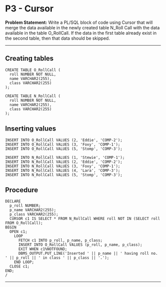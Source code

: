 # P3 - Cursor

**Problem Statement:** Write a PL/SQL block of code using Cursor that will merge the data available in the newly created table N_Roll Call with the data available in the table O_RollCall. If the data in the first table already exist in the second table, then that data should be skipped.

---

## Creating tables
```plsql
CREATE TABLE O_RollCall (
  roll NUMBER NOT NULL,
  name VARCHAR2(255),
  class VARCHAR2(255)
);

CREATE TABLE N_RollCall (
  roll NUMBER NOT NULL,
  name VARCHAR2(255),
  class VARCHAR2(255)
);

```

## Inserting values
```plsql
INSERT INTO O_RollCall VALUES (2, 'Eddie', 'COMP-2');
INSERT INTO O_RollCall VALUES (3, 'Foxy', 'COMP-1');
INSERT INTO O_RollCall VALUES (5, 'Stomp', 'COMP-3');

INSERT INTO N_RollCall VALUES (1, 'Stewie', 'COMP-1');
INSERT INTO N_RollCall VALUES (2, 'Eddie', 'COMP-2');
INSERT INTO N_RollCall VALUES (3, 'Foxy', 'COMP-1');
INSERT INTO N_RollCall VALUES (4, 'Lara', 'COMP-3');
INSERT INTO N_RollCall VALUES (5, 'Stomp', 'COMP-3');

```

## Procedure
```plsql
DECLARE
  p_roll NUMBER;
  p_name VARCHAR2(255);
  p_class VARCHAR2(255);
  CURSOR c1 IS SELECT * FROM N_RollCall WHERE roll NOT IN (SELECT roll FROM O_RollCall);
BEGIN
  OPEN c1;
    LOOP
      FETCH c1 INTO p_roll, p_name, p_class;
      INSERT INTO O_RollCall VALUES (p_roll, p_name, p_class);
      EXIT WHEN c1%NOTFOUND;
      DBMS_OUTPUT.PUT_LINE('Inserted ' || p_name || ' having roll no. ' || p_roll || ' in class ' || p_class || '.');
    END LOOP;
  CLOSE c1;
END;
/

```

---

